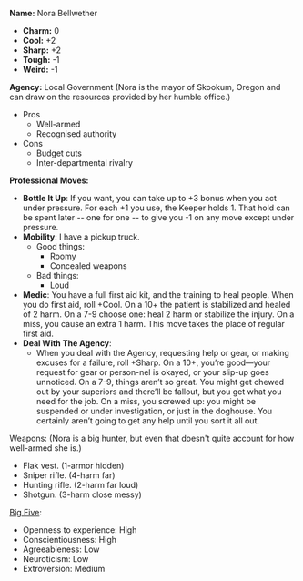 **Name:** Nora Bellwether

  - **Charm:** 0
  - **Cool:** +2
  - **Sharp:** +2
  - **Tough:** -1
  - **Weird:** -1 

**Agency:** Local Government (Nora is the mayor of Skookum, Oregon and can draw on the resources provided by her humble office.)
  - Pros
    - Well-armed
    - Recognised authority
  - Cons
    - Budget cuts
    - Inter-departmental rivalry

**Professional Moves:**
  - **Bottle It Up**: If you want, you can take up to +3 bonus when you act under pressure. For each +1 you use, the Keeper holds 1. That hold can be spent later -- one for one -- to give you -1 on any move except under pressure.
  - **Mobility**: I have a pickup truck.
    - Good things:
      - Roomy
      - Concealed weapons
    - Bad things:
      - Loud
  - **Medic**: You have a full first aid kit, and the training to heal people. When you do first aid, roll +Cool. On a 10+ the patient is stabilized and healed of 2 harm. On a 7-9 choose one: heal 2 harm or stabilize the injury. On a miss, you cause an extra 1 harm. This move takes the place of regular first aid.
  - **Deal With The Agency**:
    - When you deal with the Agency, requesting help or gear, or making excuses for a failure, roll +Sharp. On a 10+, you’re good—your request for gear or person-nel is okayed, or your slip-up goes unnoticed. On a 7-9, things aren’t so great. You might get chewed out by your superiors and there’ll be fallout, but you get what  you  need  for  the  job.  On  a  miss,  you  screwed  up: you might be suspended or under investigation, or just in the doghouse. You certainly aren’t going to get any help until you sort it all out.

Weapons: (Nora is a big hunter, but even that doesn't quite account for how well-armed she is.)
  - Flak vest. (1-armor hidden)
  - Sniper rifle. (4-harm far)
  - Hunting rifle. (2-harm far loud)
  - Shotgun. (3-harm close messy)

[Big Five](https://en.wikipedia.org/wiki/Big_Five_personality_traits):
  - Openness to experience: High
  - Conscientiousness: High
  - Agreeableness: Low
  - Neuroticism: Low
  - Extroversion: Medium
